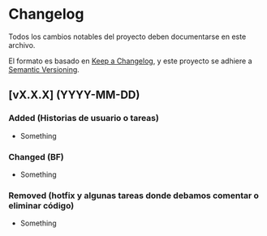 # Changelog

Todos los cambios notables del proyecto deben documentarse en este archivo.

El formato es basado en [Keep a Changelog](https://keepachangelog.com/en/1.0.0/),
y este proyecto se adhiere a [Semantic Versioning](https://semver.org/spec/v2.0.0.html).

## [vX.X.X] (YYYY-MM-DD)

### Added (Historias de usuario o tareas)

- Something

### Changed (BF)

- Something

### Removed (hotfix y algunas tareas donde debamos comentar o eliminar código)

- Something
